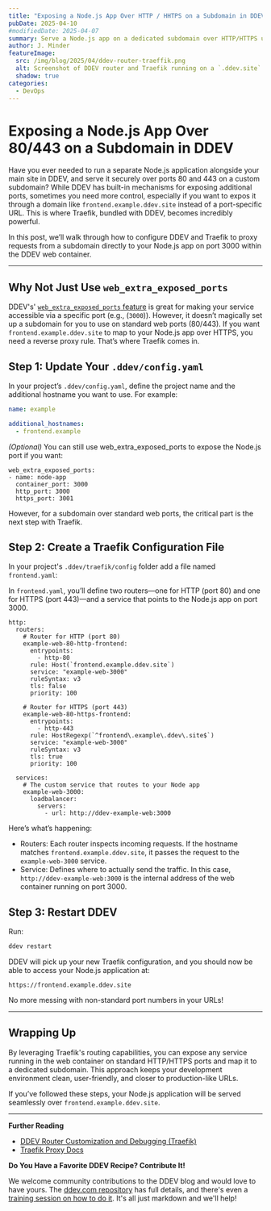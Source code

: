 ```yaml
---
title: "Exposing a Node.js App Over HTTP / HHTPS on a Subdomain in DDEV"
pubDate: 2025-04-10
#modifiedDate: 2025-04-07
summary: Serve a Node.js app on a dedicated subdomain over HTTP/HTTPS using DDEV’s Traefik.
author: J. Minder
featureImage:
  src: /img/blog/2025/04/ddev-router-traeffik.png
  alt: Screenshot of DDEV router and Traefik running on a `.ddev.site` domain in a browser window
  shadow: true
categories:
  - DevOps
---
```


# Exposing a Node.js App Over 80/443 on a Subdomain in DDEV

Have you ever needed to run a separate Node.js application alongside your main site in DDEV, and serve it securely
over ports 80 and 443 on a custom subdomain? While DDEV has built-in mechanisms for exposing additional ports,
sometimes you need more control, especially if you want to expos it through a domain like
`frontend.example.ddev.site` instead of a port-specific URL. This is where Traefik, bundled with DDEV,
becomes incredibly powerful.

In this post, we’ll walk through how to configure DDEV and Traefik to proxy requests from a subdomain directly
to your Node.js app on port 3000 within the DDEV web container.

---

## Why Not Just Use `web_extra_exposed_ports`

DDEV's' [`web_extra_exposed_ports` feature](https://ddev.readthedocs.io/en/stable/users/extend/customization-extendibility/#exposing-extra-ports-via-ddev-router) is great for making your service accessible via a specific port
(e.g., (`3000`)). However, it doesn’t magically set up a subdomain for you to use on standard web ports (80/443).
If you want `frontend.example.ddev.site` to map to your Node.js app over HTTPS, you need a reverse proxy rule.
That’s where Traefik comes in.

## Step 1: Update Your `.ddev/config.yaml`

In your project’s `.ddev/config.yaml`, define the project name and the additional hostname you want to use. For example:

```yaml
name: example

additional_hostnames:
  - frontend.example
```

_(Optional)_ You can still use web_extra_exposed_ports to expose the Node.js port if you want:

```
web_extra_exposed_ports:
- name: node-app
  container_port: 3000
  http_port: 3000
  https_port: 3001
```

However, for a subdomain over standard web ports, the critical part is the next step with Traefik.

## Step 2: Create a Traefik Configuration File

In your project's  `.ddev/traefik/config` folder add a file named `frontend.yaml`:

In `frontend.yaml`, you’ll define two routers—one for HTTP (port 80) and one for HTTPS (port 443)—and
a service that points to the Node.js app on port 3000.

```
http:
  routers:
    # Router for HTTP (port 80)
    example-web-80-http-frontend:
      entrypoints:
        - http-80
      rule: Host(`frontend.example.ddev.site`)
      service: "example-web-3000"
      ruleSyntax: v3
      tls: false
      priority: 100

    # Router for HTTPS (port 443)
    example-web-80-https-frontend:
      entrypoints:
        - http-443
      rule: HostRegexp(`^frontend\.example\.ddev\.site$`)
      service: "example-web-3000"
      ruleSyntax: v3
      tls: true
      priority: 100

  services:
    # The custom service that routes to your Node app
    example-web-3000:
      loadbalancer:
        servers:
          - url: http://ddev-example-web:3000

```

Here’s what’s happening:

- Routers: Each router inspects incoming requests. If the hostname matches `frontend.example.ddev.site`, it passes the request to the `example-web-3000` service.
- Service: Defines where to actually send the traffic. In this case, `http://ddev-example-web:3000` is the internal address of the web container running on port 3000.

## Step 3: Restart DDEV

Run:

```bash
ddev restart
```

DDEV will pick up your new Traefik configuration, and you should now be able to access your Node.js application at:

```text
https://frontend.example.ddev.site
```

No more messing with non-standard port numbers in your URLs!

---

## Wrapping Up

By leveraging Traefik's routing capabilities, you can expose any service running in the web container on standard HTTP/HTTPS ports and map it to a dedicated subdomain. This approach keeps your development environment clean, user-friendly, and closer to production-like URLs.

If you’ve followed these steps, your Node.js application will be served seamlessly over `frontend.example.ddev.site`.

---

**Further Reading**

- [DDEV Router Customization and Debugging (Traefik)](https://ddev.readthedocs.io/en/stable/users/extend/traefik-router/#traefik-configuration)
- [Traefik Proxy Docs](https://doc.traefik.io/traefik/)

**Do You Have a Favorite DDEV Recipe? Contribute It!**

We welcome community contributions to the DDEV blog and would love to have yours. The [ddev.com repository](https://github.com/ddev/ddev.com) has full details, and there's even a [training session on how to do it](https://ddev.com.ddev.site/blog/ddev-website-for-contributors/). It's all just markdown and we'll help!
